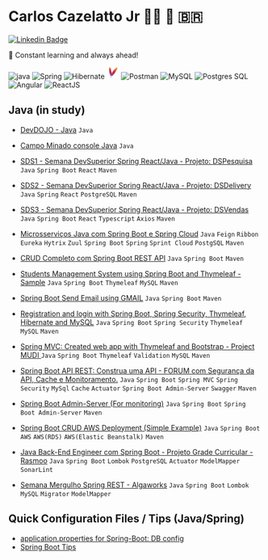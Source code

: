   # Carlos Cazelatto Jr 🤘🏻 :fist_oncoming: 🇧🇷 


[![Linkedin Badge](https://img.shields.io/badge/-LinkedIn-blue?style=flat-square&logo=Linkedin&logoColor=white&link=https://www.linkedin.com/in/carloscazelattojr/)](https://www.linkedin.com/in/carloscazelattojr/)


🚀 Constant learning and always ahead!

<img height="25" src="https://www.vectorlogo.zone/logos/java/java-icon.svg" alt="java" /></code>
<img width="25" height="25" src="https://www.vectorlogo.zone/logos/springio/springio-icon.svg" alt="Spring" /></code>
<img width="25" height="25" src="https://www.vectorlogo.zone/logos/hibernate/hibernate-icon.svg" alt="Hibernate" /></code>
<img width="25" height="25" src="https://raw.githubusercontent.com/vscode-icons/vscode-icons/master/icons/file_type_maven.svg" alt="Apache Maven" /></code>
<img width="25" height="25" src="https://www.vectorlogo.zone/logos/getpostman/getpostman-icon.svg" alt="Postman" /></code>
<img width="25" height="25" src="https://www.vectorlogo.zone/logos/mysql/mysql-icon.svg" alt="MySQL"/></code>
<img width="25" height="25" src="https://www.vectorlogo.zone/logos/postgresql/postgresql-icon.svg" alt="Postgres SQL"/></code>    
<img width="25" height="25" src="https://www.vectorlogo.zone/logos/angular/angular-icon.svg" alt="Angular"/></code>
<img width="25" height="25" src="https://www.vectorlogo.zone/logos/reactjs/reactjs-icon.svg" alt="ReactJS"/></code>



## Java (in study)


- [DevDOJO - Java](https://github.com/carlosjunior1983/devdojo-java) `Java`

- [Campo Minado console Java](https://github.com/carlosjunior1983/campo-minado-java) `Java`

- [SDS1 - Semana DevSuperior Spring React/Java - Projeto: DSPesquisa ](https://github.com/carlosjunior1983/projeto-sds1-java) `Java` `Spring Boot` `React` `Maven`

- [SDS2 - Semana DevSuperior Spring React/Java - Projeto: DSDelivery ](https://github.com/carlosjunior1983/projeto-sds2-spring) `Java` `Spring` `React` `PostgreSQL` `Maven`
 
- [SDS3 - Semana DevSuperior Spring React/Java - Projeto: DSVendas ](https://github.com/carlosjunior1983/projeto-sds3-java) `Java` `Spring Boot` `React` `Typescript` `Axios` `Maven`

- [Microsserviços Java com Spring Boot e Spring Cloud](https://github.com/carlosjunior1983/ms-course) `Java` `Feign` `Ribbon` `Eureka` `Hytrix` `Zuul` `Spring Boot` `Spring` `Sprint Cloud` `PostgSQL` `Maven`

- [CRUD Completo com Spring Boot REST API](https://github.com/carlosjunior1983/crud-spring-boot-rest-api) `Java` `Spring Boot` `Maven`
	
- [Students Management System using Spring Boot and Thymeleaf - Sample](https://github.com/carlosjunior1983/springboot-web-app-students) `Java` `Spring Boot` `Thymeleaf` `MySQL` `Maven`

- [Spring Boot Send Email using GMAIL](https://github.com/carlosjunior1983/springboot-send-email-gmail-java) `Java` `Spring Boot` `Maven`

- [Registration and login with Spring Boot, Spring Security, Thymeleaf, Hibernate and MySQL](https://github.com/carlosjunior1983/springboot-registration-login) `Java` `Spring Boot` `Spring Security` `Thymeleaf` `MySQL` `Maven`

- [Spring MVC: Created web app with Thymeleaf and Bootstrap - Project MUDI ](https://github.com/carlosjunior1983/springboot-mvc-project-mudi) `Java` `Spring Boot` `Thymeleaf` `Validation` `MySQL` `Maven`

- [Spring Boot API REST: Construa uma API - FORUM com Segurança da API, Cache e Monitoramento.](https://github.com/carlosjunior1983/springboot-api-rest-forum) `Java` `Spring Boot` `Spring MVC` `Spring Security` `MySql` `Cache` `Actuator` `Spring Boot Admin-Server` `Swagger` `Maven`

- [Spring Boot Admin-Server (For monitoring)](https://github.com/carlosjunior1983/springboot-admin-server-monitoring) `Java` `Spring Boot` `Spring Boot Admin-Server` `Maven`

- [Spring Boot CRUD AWS Deployment (Simple Example)](https://github.com/carlosjunior1983/springboot-aws-deploy) `Java` `Spring Boot` `AWS` `AWS(RDS)` `AWS(Elastic Beanstalk)` `Maven`

- [Java Back-End Engineer com Spring Boot - Projeto Grade Curricular - Rasmoo](https://github.com/carlosjunior1983/spring-boot-java-rasmoo) `Java` `Spring Boot` `Lombok` `PostgreSQL` `Actuator` `ModelMapper` `SonarLint`

- [Semana Mergulho Spring REST - Algaworks](https://github.com/carlosjunior1983/springboot-Algaworks-Logistica) `Java` `Spring Boot` `Lombok` `MySQL` `Migrator` `ModelMapper`



 


## Quick Configuration Files / Tips (Java/Spring)

- [application.properties for Spring-Boot: DB config](https://github.com/carlosjunior1983/application.properties)
- [Spring Boot Tips](https://github.com/carlosjunior1983/springboot-tips)


